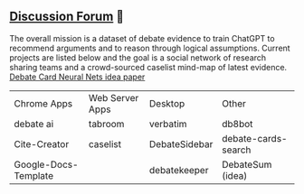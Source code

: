 
## [Discussion Forum](https://github.com/orgs/debate/discussions) 🙋‍

The overall mission is a dataset of debate evidence to train ChatGPT to recommend arguments and to reason through logical assumptions.
Current projects are listed below and the goal is a social network of research sharing teams and a crowd-sourced caselist mind-map of latest evidence. [Debate Card Neural Nets idea paper](https://arxiv.org/ftp/arxiv/papers/2011/2011.07251.pdf)




<table>
<tr>
 <td> Chrome Apps
 <td> Web Server Apps
 <td> Desktop 
 <td> Other 
<tr>
 <td> debate ai
 <td> tabroom 
 <td> verbatim 
 <td> db8bot 
<tr>
 <td> Cite-Creator
 <td> caselist 
 <td> DebateSidebar 
 <td> debate-cards-search
<tr>
 <td> Google-Docs-Template 
 <td>
 <td> debatekeeper 
 <td> DebateSum (idea)

